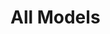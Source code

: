 #  All Models

<api-endpoint openapi-path="../../../docs/openapi.json" method="GET" endpoint="/v1/engines/all-models"/>